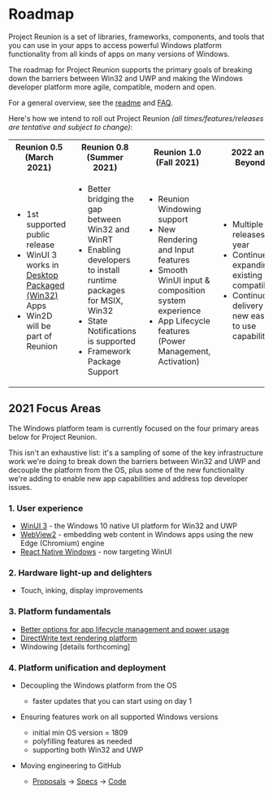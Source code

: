 # Roadmap

Project Reunion is a set of libraries, frameworks, components, and tools that you can use in your apps to access powerful Windows platform functionality from all kinds of apps on many versions of Windows.

The roadmap for Project Reunion supports the primary goals of breaking down the barriers between Win32 and UWP and making the Windows developer platform more agile, compatible, modern and open.

For a general overview, see the [readme](https://github.com/microsoft/ProjectReunion/tree/master/docs) and [FAQ](https://github.com/microsoft/ProjectReunion/blob/master/docs/faq.md).

Here's how we intend to roll out Project Reunion *(all times/features/releases are tentative and subject to change)*:

<table>
  <tbody>
    <tr>
      <th>Reunion 0.5 (March 2021)</th>
      <th>Reunion 0.8 (Summer 2021)</th>
      <th>Reunion 1.0 (Fall 2021)</th>
      <th>2022 and Beyond</th>
    </tr>
    <tr>
    <td>
      <ul>
          <li>1st supported public release</li>
            <li>WinUI 3 works in <a href="https://docs.microsoft.com/en-us/windows/msix/desktop/desktop-to-uwp-packaging-dot-net">Desktop Packaged (Win32)</a> Apps</li>
            <li>Win2D will be part of Reunion</li>
       </ul>
     </td>
     <td>
        <ul>
            <li>Better bridging the gap between Win32 and WinRT</li>
            <li>Enabling developers to install runtime packages for MSIX, Win32</li>
            <li>State Notifications is supported</li>
            <li>Framework Package Support</li>
         </ul>
     </td>
     <td>
        <ul>
            <li>Reunion Windowing support</li>
            <li>New Rendering and Input features</li>
            <li>Smooth WinUI input & composition system experience</li>
            <li>App Lifecycle features (Power Management, Activation)</li>   
         </ul>
     </td>
    <td>
        <ul>
            <li>Multiple releases per year</li>
            <li>Continue expanding existing app compatibility</li>
            <li>Continuous delivery of new easier to use capabilities</li>
         </ul>
     </td>
    </tr>
  </tbody>
</table>

## 2021 Focus Areas

The Windows platform team is currently focused on the four primary areas below for Project Reunion.

This isn't an exhaustive list: it's a sampling of some of the key infrastructure work we're doing to break down the barriers between Win32 and UWP and decouple the platform from the OS, plus some of the new functionality we're adding to enable new app capabilities and address top developer issues.

### 1. User experience

* [WinUI 3](https://github.com/microsoft/microsoft-ui-xaml/blob/master/docs/roadmap.md) - the Windows 10 native UI platform for Win32 and UWP
* [WebView2](https://docs.microsoft.com/microsoft-edge/webview2/) - embedding web content in Windows apps using the new Edge (Chromium) engine
* [React Native Windows](https://github.com/microsoft/react-native-windows/projects/30) - now targeting WinUI

### 2. Hardware light-up and delighters

* Touch, inking, display improvements

### 3. Platform fundamentals

* [Better options for app lifecycle management and power usage](https://github.com/microsoft/ProjectReunion/issues/111)
* [DirectWrite text rendering platform](https://github.com/microsoft/ProjectReunion/issues/112)
* Windowing [details forthcoming]

### 4. Platform unification and deployment

* Decoupling the Windows platform from the OS
  * faster updates that you can start using on day 1
* Ensuring features work on all supported Windows versions
  * initial min OS version = 1809
  * polyfilling features as needed
  * supporting both Win32 and UWP
  
* Moving engineering to GitHub
  * [Proposals](https://github.com/microsoft/ProjectReunion/issues?q=is%3Aissue+is%3Aopen+label%3A%22feature+proposal%22) -> [Specs](https://github.com/microsoft/ProjectReunion/tree/master/specs) -> [Code](https://github.com/microsoft/ProjectReunion/tree/master/dev)
